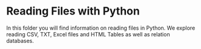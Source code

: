 # Reading Files with Python

In this folder you will find information on reading files in Python. We explore reading CSV, TXT, Excel files and HTML Tables as well as relation databases.
